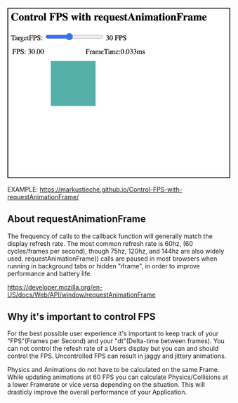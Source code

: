 <p align="center">
<img src="media/Controll_Requestanimationframe_scr1.png"  border="2"/>
</p>

EXAMPLE: 
https://markustieche.github.io/Control-FPS-with-requestAnimationFrame/

## About requestAnimationFrame
The frequency of calls to the callback function will generally match the display refresh rate. The most common refresh rate is 60hz, (60 cycles/frames per second), though 75hz, 120hz, and 144hz are also widely used. requestAnimationFrame() calls are paused in most browsers when running in background tabs or hidden "iframe", in order to improve performance and battery life.

https://developer.mozilla.org/en-US/docs/Web/API/window/requestAnimationFrame

## Why it's important to control FPS 
For the best possible user experience it's important to keep track of your "FPS"(Frames per Second) and your "dt"(Delta-time between frames). You can not control the refesh rate of a Users display but you can and should control the FPS. 
Uncontrolled FPS can result in jaggy and jittery animations.

Physics and Animations do not have to be calculated on the same Frame. While updating animations at 60 FPS you can calculate Physics/Collisions at a lower Framerate or vice versa depending on the situation. This will drasticly improve the overall performance of your Application. 